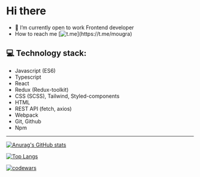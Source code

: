 #  Hi there
 - 🌱 I’m currently open to work Frontend developer
 - How to reach me 
 [![t.me]([https://img.shields.io/badge/Telegram-2CA5E0?style=for-the-badge&logo=telegram&logoColor=white](https://w7.pngwing.com/pngs/402/10/png-transparent-telegram-logo-scalable-graphics-icon-logo-blue-angle-triangle.png))](https://t.me/mougra)
## 💻 Technology stack:
- Javascript (ES6)
- Typescript
- React
- Redux (Redux-toolkit)
- CSS (SCSS), Tailwind, Styled-components
- HTML
- REST API (fetch, axios) 
- Webpack
- Git, Github
- Npm
***
[![Anurag's GitHub stats](https://github-readme-stats.vercel.app/api?username=mougra)](https://github.com/mougra/github-readme-stats)

[![Top Langs](https://github-readme-stats.vercel.app/api/top-langs/?username=mougra&layout=compact)](https://github.com/mougra/github-readme-stats)

[![codewars](https://www.codewars.com/users/mougra/badges/large)](https://www.codewars.com/users/mougra)
<!--
**mougra/mougra** is a ✨ _special_ ✨ repository because its `README.md` (this file) appears on your GitHub profile.

Here are some ideas to get you started:

- 🔭 I’m currently working on ...
- 🌱 I’m currently learning ...
- 👯 I’m looking to collaborate on ...
- 🤔 I’m looking for help with ...
- 💬 Ask me about ...
- 📫 How to reach me: ...
- 😄 Pronouns: ...
- ⚡ Fun fact: ...
-->
